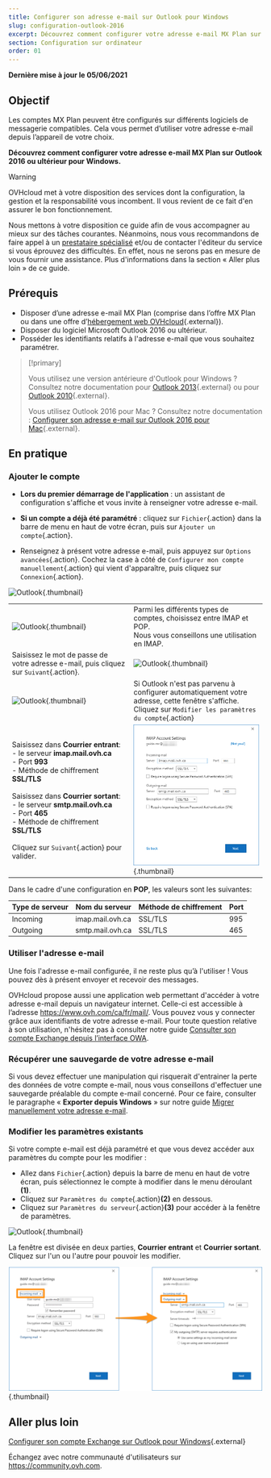 ```yaml
---
title: Configurer son adresse e-mail sur Outlook pour Windows
slug: configuration-outlook-2016
excerpt: Découvrez comment configurer votre adresse e-mail MX Plan sur Outlook pour Windows
section: Configuration sur ordinateur
order: 01
---
```


**Dernière mise à jour le 05/06/2021**

## Objectif

Les comptes MX Plan  peuvent être configurés sur différents logiciels de messagerie compatibles. Cela vous permet d’utiliser votre adresse e-mail depuis l’appareil de votre choix.

**Découvrez comment configurer votre adresse e-mail MX Plan sur Outlook 2016 ou ultérieur pour Windows.**

> [!warning]
>
> OVHcloud met à votre disposition des services dont la configuration, la gestion et la responsabilité vous incombent. Il vous revient de ce fait d'en assurer le bon fonctionnement.
>
> Nous mettons à votre disposition ce guide afin de vous accompagner au mieux sur des tâches courantes. Néanmoins, nous vous recommandons de faire appel à un [prestataire spécialisé](https://partner.ovhcloud.com/fr-ca/) et/ou de contacter l'éditeur du service si vous éprouvez des difficultés. En effet, nous ne serons pas en mesure de vous fournir une assistance. Plus d'informations dans la section « Aller plus loin » de ce guide.
>

## Prérequis

- Disposer d’une adresse e-mail MX Plan (comprise dans l’offre MX Plan ou dans une offre d’[hébergement web OVHcloud](https://www.ovhcloud.com/fr-ca/web-hosting/){.external}).
- Disposer du logiciel Microsoft Outlook 2016 ou ultérieur.
- Posséder les identifiants relatifs à l'adresse e-mail que vous souhaitez paramétrer.
 
> [!primary]
>
> Vous utilisez une version antérieure d'Outlook pour Windows ? Consultez notre documentation pour [Outlook 2013](https://docs.ovh.com/ca/fr/emails/mail-mutualise-guide-configuration-outlook-2013/){.external} ou pour [Outlook 2010](https://docs.ovh.com/ca/fr/emails/mail-mutualise-guide-configuration-outlook-2010/){.external}.
>
> Vous utilisez Outlook 2016 pour Mac ? Consultez notre documentation : [Configurer son adresse e-mail sur Outlook 2016 pour Mac](https://docs.ovh.com/ca/fr/emails/configuration-outlook-2016-mac/){.external}.
>

## En pratique

### Ajouter le compte

- **Lors du premier démarrage de l'application** : un assistant de configuration s'affiche et vous invite à renseigner votre adresse e-mail.

- **Si un compte a déjà été paramétré** : cliquez sur `Fichier`{.action} dans la barre de menu en haut de votre écran, puis sur `Ajouter un compte`{.action}.

- Renseignez à présent votre adresse e-mail, puis appuyez sur `Options avancées`{.action}. Cochez la case à côté de `Configurer mon compte manuellement`{.action} qui vient d'apparaître, puis cliquez sur `Connexion`{.action}. 

![Outlook](images/config-outlook-mxplan01.png){.thumbnail}

| | |
|---|---|
|![Outlook](images/config-outlook-mxplan02.png){.thumbnail}|Parmi les différents types de comptes, choisissez entre IMAP et POP. <br>Nous vous conseillons une utilisation en IMAP.|
|Saisissez le mot de passe de votre adresse e-mail, puis cliquez sur `Suivant`{.action}. |![Outlook](images/config-outlook-mxplan03.png){.thumbnail}|
|![Outlook](images/config-outlook-mxplan04.png){.thumbnail}|Si Outlook n'est pas parvenu à configurer automatiquement votre adresse, cette fenêtre s'affiche. <br>Cliquez sur `Modifier les paramètres du compte`{.action} |
|Saisissez dans **Courrier entrant**: <br>- le serveur **imap.mail.ovh.ca** <br>- Port **993**<br>- Méthode de chiffrement **SSL/TLS**<br><br>Saisissez dans **Courrier sortant**: <br>- le serveur **smtp.mail.ovh.ca** <br>- Port **465**<br>- Méthode de chiffrement **SSL/TLS**<br><br>Cliquez sur `Suivant`{.action} pour valider. |![Outlook](images/config-outlook-mxplan05-ca.png){.thumbnail}|


Dans le cadre d'une configuration en **POP**, les valeurs sont les suivantes:

|Type de serveur|Nom du serveur|Méthode de chiffrement|Port|
|---|---|---|---|
|Incoming|imap.mail.ovh.ca|SSL/TLS|995|
|Outgoing|smtp.mail.ovh.ca|SSL/TLS|465|

### Utiliser l'adresse e-mail

Une fois l'adresse e-mail configurée, il ne reste plus qu’à l'utiliser ! Vous pouvez dès à présent envoyer et recevoir des messages.

OVHcloud propose aussi une application web permettant d'accéder à votre adresse e-mail depuis un navigateur internet. Celle-ci est accessible à l’adresse <https://www.ovh.com/ca/fr/mail/>. Vous pouvez vous y connecter grâce aux identifiants de votre adresse e-mail. Pour toute question relative à son utilisation, n'hésitez pas à consulter notre guide [Consulter son compte Exchange depuis l’interface OWA](https://docs.ovh.com/ca/fr/microsoft-collaborative-solutions/exchange-2016-guide-utilisation-outlook-web-app/).

### Récupérer une sauvegarde de votre adresse e-mail

Si vous devez effectuer une manipulation qui risquerait d'entrainer la perte des données de votre compte e-mail, nous vous conseillons d'effectuer une sauvegarde préalable du compte e-mail concerné. Pour ce faire, consulter le paragraphe « **Exporter depuis Windows** » sur notre guide [Migrer manuellement votre adresse e-mail](https://docs.ovh.com/ca/fr/emails/migrer-ses-adresses-email-manuellement/#exporter-depuis-windows).


### Modifier les paramètres existants

Si votre compte e-mail est déjà paramétré et que vous devez accéder aux paramètres du compte pour les modifier :

- Allez dans `Fichier`{.action} depuis la barre de menu en haut de votre écran, puis sélectionnez le compte à modifier dans le menu déroulant **(1)**.
- Cliquez sur `Paramètres du compte`{.action}**(2)** en dessous.
- Cliquez sur `Paramètres du serveur`{.action}**(3)** pour accéder à la fenêtre de paramètres.

![Outlook](images/config-outlook-mxplan06.png){.thumbnail}

La fenêtre est divisée en deux parties, **Courrier entrant** et **Courrier sortant**. Cliquez sur l'un ou l'autre pour pouvoir les modifier.

![Outlook](images/config-outlook-mxplan07-ca.png){.thumbnail}

## Aller plus loin

[Configurer son compte Exchange sur Outlook pour Windows](https://docs.ovh.com/ca/fr/microsoft-collaborative-solutions/exchange-configuration-outlook-2016-windows/){.external}

Échangez avec notre communauté d'utilisateurs sur <https://community.ovh.com>.

